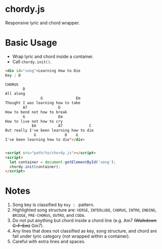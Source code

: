 # chordy.js
Responsive lyric and chord wrapper.

# Basic Usage
- Wrap lyric and chord inside a container.
- Call `chordy.init()`.

```html
<div id="song">Learning How to Die
Key : D
  
CHORUS
        D
All along
                G               Em
Thought I was learning how to take
        A7              D
How to bend not how to break
        G               Em
How to live not how to cry 
            Em          A7            C
But really I've been learning how to die
             G             D    G
I've been learning how to die"</div>


<script src="path/to/chordy.js"></script>
<script>
  let container = document.getElementById('song');  
  chordy.init(container);
</script>
```

# Notes
1. Song key is classified by `Key : ` pattern.
2. Highlighted song structure are: `VERSE`, `INTERLUDE`, `CHORUS`, `INTRO`, `ENDING`, `BRIDGE`, `PRE-CHORUS`, `OUTRO`, and `CODA`.
3. Do not put anything but chord inside a chord line (e.g. Am7 ~~(Walkdown G-F-Em)~~ Gm7).
4. Any lines that does not classified as key, song structure, and chord are fall under lyric category (not wrapped within a container).
5. Careful with extra lines and spaces.
